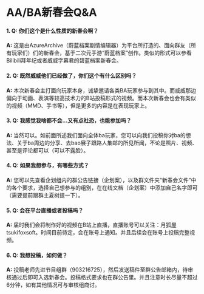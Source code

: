 # AA/BA新春会Q&A

#### 1. Q: 你们这个是什么性质的新春会啊？
**A:** 这是由AzureArchive（蔚蓝档案剧情编辑器）为平台所打造的、面向群友（所有玩家们）们的新春会，基于二次元手游“蔚蓝档案”创作。类似的形式可以参看Bilibili拜年纪或者威威字幕君的碧蓝档案新春会。

#### 2. Q: 既然威威他们已经做了，你们这个有什么区别吗？
**A:** 本次新春会主打面向玩家本身，诚挚邀请各类BA玩家参与到其中。而威威那边偏向于动画、表演等较高技术力的B站投稿形式的视频。而本次新春会也会有类似的视频（MMD、手书等），但是更多的内容是在表现玩家上。

#### 3. Q: 我感觉我啥都不会...又有点社恐，也能参加吗？
**A:** 当然可以。如前面所述我们面向全体ba玩家，您可以向我们投稿你对ba的想法、关于ba周边的分享、去bao展子跟路人集邮的所见所闻，不论是照片、视频、甚至是评论都可以（可以不露脸）。

#### 4. Q: 如果我想参与，有哪些方式？
**A:** 您可以先查看企划组内的群公告链接（企划案），以及群文件夹“新春会文件”中的各个要求，选择自己想参与的组别，在在线文档（企划案）中添加自己名字即可（需要提前跟群主夏树提一下）。

#### 5. Q: 会在平台直播或者投稿吗？
**A:** 届时我们会将制作好的视频在B站上直播，直播账号可以关注：月狐屋tsukifoxsoft。时间目前待定，会在账号上通知。并且后续会在账号上投稿完整视频。

#### 6. Q: 我想投稿，如何做？
**A:** 投稿老师先进节目组群（903216725），然后发送稿件至群公告邮箱内，待审核通过后即可入选新春会。投稿格式要求也在群公告里。并且注意时长尽量不超过6分钟，如有其他情况可与审核组商讨。

